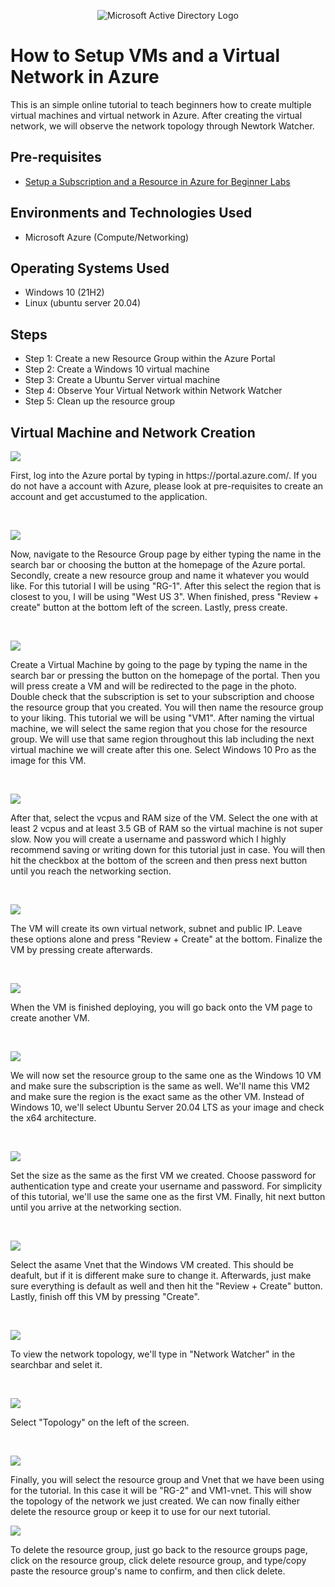 <p align="center">
</p>
<p align="center">
<img src="https://www.imagar.com/wp-content/uploads/2018/06/azure.png" alt="Microsoft Active Directory Logo"/>
</p>

<h1>How to Setup VMs and a Virtual Network in Azure</h1>
This is an simple online tutorial to teach beginners how to create multiple virtual machines and virtual network in Azure. After creating the virtual network, we will observe the network topology through Newtork Watcher.<br />

<h2>Pre-requisites </h2>

- [Setup a Subscription and a Resource in Azure for Beginner Labs](https://github.com/bvongpradith/setup-azure-sub-and-resource)

<h2>Environments and Technologies Used</h2>

- Microsoft Azure (Compute/Networking)

<h2>Operating Systems Used </h2>

- Windows 10 (21H2)
- Linux (ubuntu server 20.04)

<h2>Steps</h2>

- Step 1: Create a new Resource Group within the Azure Portal
- Step 2: Create a Windows 10 virtual machine
- Step 3: Create a Ubuntu Server virtual machine
- Step 4: Observe Your Virtual Network within Network Watcher
- Step 5: Clean up the resource group


<h2>Virtual Machine and Network Creation</h2>

<p>
<img src="https://i.imgur.com/pXKn1Uq.png"/>
</p>
<p>
First, log into the Azure portal by typing in https://portal.azure.com/. If you do not have a account with Azure, please look at pre-requisites to create an account and get accustumed to the application.
</p>
<br />

<p>
<img src="https://i.imgur.com/sSUHU1L.png"/>
</p>
<p>
Now, navigate to the Resource Group page by either typing the name in the search bar or choosing the button at the homepage of the Azure portal. Secondly, create a new resource group and name it whatever you would like. For this tutorial I will be using "RG-1". After this select the region that is closest to you, I will be using "West US 3". When finished, press "Review + create" button at the bottom left of the screen. Lastly, press create.
</p>
<br />

<p>
<img src="https://i.imgur.com/CdBRuok.png"/>
</p>
<p>
Create a Virtual Machine by going to the page by typing the name in the search bar or pressing the button on the homepage of the portal. Then you will press create a VM and will be redirected to the page in the photo. Double check that the subscription is set to your subscription and choose the resource group that you created. You will then name the resource group to your liking. This tutorial we will be using "VM1". After naming the virtual machine, we will select the same region that you chose for the resource group. We will use that same region throughout this lab including the next virtual machine we will create after this one. Select Windows 10 Pro as the image for this VM.
</p>
<br />

<p>
<img src="https://i.imgur.com/RheRutU.png"/>
</p>
<p>
After that, select the vcpus and RAM size of the VM. Select the one with at least 2 vcpus and at least 3.5 GB of RAM so the virtual machine is not super slow. Now you will create a username and password which I highly recommend saving or writing down for this tutorial just in case. You will then hit the checkbox at the bottom of the screen and then press next button until you reach the networking section. 
</p>
<br />

<p>
<img src="https://i.imgur.com/iot8mYa.png"/>
</p>
<p>
The VM will create its own virtual network, subnet and public IP. Leave these options alone and press "Review + Create" at the bottom. Finalize the VM by pressing create afterwards.
</p>
<br />

<p>
<img src="https://i.imgur.com/PjHBWaP.png"/>
</p>
<p>
When the VM is finished deploying, you will go back onto the VM page to create another VM.
</p>
<br />

<p>
<img src="https://i.imgur.com/JEdneqB.png"/>
</p>
<p>
We will now set the resource group to the same one as the Windows 10 VM and make sure the subscription is the same as well. We'll name this VM2 and make sure the region is the exact same as the other VM. Instead of Windows 10, we'll select Ubuntu Server 20.04 LTS as your image and check the x64 architecture.
</p>
<br />

<p>
<img src="https://i.imgur.com/54oAUBx.png"/>
</p>
<p>
Set the size as the same as the first VM we created. Choose password for authentication type and create your username and password. For simplicity of this tutorial, we'll use the same one as the first VM. Finally, hit next button until you arrive at the networking section.
</p>
<br />

<p>
<img src="https://i.imgur.com/5uxTLhS.png"/>
</p>
<p>
Select the asame Vnet that the Windows VM created. This should be deafult, but if it is different make sure to change it. Afterwards, just make sure everything is default as well and then hit the "Review + Create" button. Lastly, finish off this VM by pressing "Create".
</p>
<br />

<p>
<img src="https://i.imgur.com/eP4NtcA.png"/>
</p>
<p>
To view the network topology, we'll type in "Network Watcher" in the searchbar and selet it.
</p>
<br />

<p>
<img src="https://i.imgur.com/Nw6E1xs.png"/>
</p>
<p>
Select "Topology" on the left of the screen.
</p>
<br />

<p>
<img src="https://i.imgur.com/yX4dsyq.png"/>
</p>
<p>
Finally, you will select the resource group and Vnet that we have been using for the tutorial. In this case it will be "RG-2" and VM1-vnet. This will show the topology of the network we just created. We can now finally either delete the resource group or keep it to use for our next tutorial.
  
  <p>
<img src="https://i.imgur.com/TZXjAuP.png"/>
</p>
<p>
To delete the resource group, just go back to the resource groups page, click on the resource group, click delete resource group, and type/copy paste the resource group's name to confirm, and then click delete.

